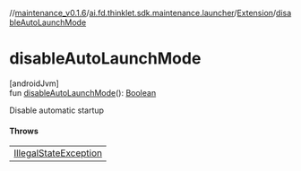 //[maintenance_v0.1.6](../../../index.md)/[ai.fd.thinklet.sdk.maintenance.launcher](../index.md)/[Extension](index.md)/[disableAutoLaunchMode](disable-auto-launch-mode.md)

# disableAutoLaunchMode

[androidJvm]\
fun [disableAutoLaunchMode](disable-auto-launch-mode.md)(): [Boolean](https://kotlinlang.org/api/latest/jvm/stdlib/kotlin/-boolean/index.html)

Disable automatic startup

#### Throws

| |
|---|
| [IllegalStateException](https://kotlinlang.org/api/latest/jvm/stdlib/kotlin/-illegal-state-exception/index.html) |
